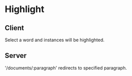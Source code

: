 # Highlight

## Client
Select a word and instances will be highlighted.

## Server
'/documents/:paragraph' redirects to specified paragraph.
